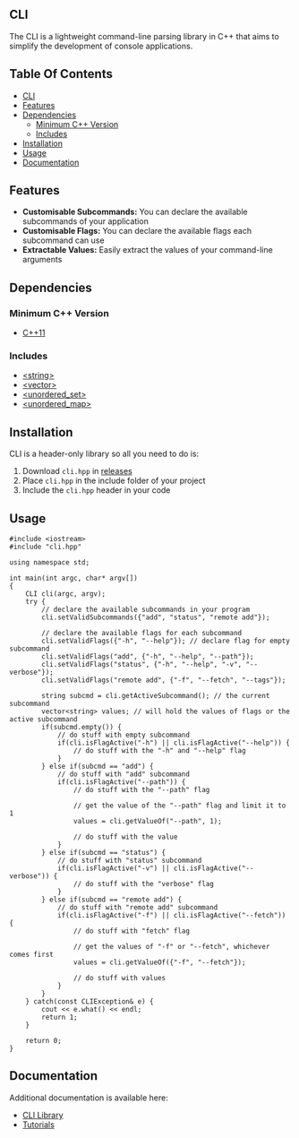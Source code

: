 ## CLI
The CLI is a lightweight command-line parsing library in C++ that aims to simplify the development of console applications.

<!-- omit in toc -->
## Table Of Contents
- [CLI](#cli)
- [Features](#features)
- [Dependencies](#dependencies)
  - [Minimum C++ Version](#minimum-c-version)
  - [Includes](#includes)
- [Installation](#installation)
- [Usage](#usage)
- [Documentation](#documentation)

## Features
- **Customisable Subcommands:** You can declare the available subcommands of your application
- **Customisable Flags:** You can declare the available flags each subcommand can use
- **Extractable Values:** Easily extract the values of your command-line arguments

## Dependencies
### Minimum C++ Version
- [C++11](https://en.cppreference.com/w/cpp/11)

### Includes
- [\<string>](https://en.cppreference.com/w/cpp/header/string)
- [\<vector>](https://en.cppreference.com/w/cpp/container/vector)
- [\<unordered_set>](https://en.cppreference.com/w/cpp/header/unordered_set)
- [\<unordered_map>](https://en.cppreference.com/w/cpp/header/unordered_map)

## Installation
CLI is a header-only library so all you need to do is:
1. Download `cli.hpp` in [releases](https://github.com/Scrappyz/CLI/releases)
2. Place `cli.hpp` in the include folder of your project
3. Include the `cli.hpp` header in your code

## Usage
```
#include <iostream>
#include "cli.hpp"

using namespace std;

int main(int argc, char* argv[])
{
    CLI cli(argc, argv);
    try {
        // declare the available subcommands in your program
        cli.setValidSubcommands({"add", "status", "remote add"});

        // declare the available flags for each subcommand
        cli.setValidFlags({"-h", "--help"}); // declare flag for empty subcommand
        cli.setValidFlags("add", {"-h", "--help", "--path"});
        cli.setValidFlags("status", {"-h", "--help", "-v", "--verbose"});
        cli.setValidFlags("remote add", {"-f", "--fetch", "--tags"});

        string subcmd = cli.getActiveSubcommand(); // the current subcommand
        vector<string> values; // will hold the values of flags or the active subcommand
        if(subcmd.empty()) {
            // do stuff with empty subcommand
            if(cli.isFlagActive("-h") || cli.isFlagActive("--help")) {
                // do stuff with the "-h" and "--help" flag
            }   
        } else if(subcmd == "add") {
            // do stuff with "add" subcommand
            if(cli.isFlagActive("--path")) {
                // do stuff with the "--path" flag

                // get the value of the "--path" flag and limit it to 1
                values = cli.getValueOf("--path", 1); 

                // do stuff with the value
            }
        } else if(subcmd == "status") {
            // do stuff with "status" subcommand
            if(cli.isFlagActive("-v") || cli.isFlagActive("--verbose")) {
                // do stuff with the "verbose" flag
            }
        } else if(subcmd == "remote add") {
            // do stuff with "remote add" subcommand
            if(cli.isFlagActive("-f") || cli.isFlagActive("--fetch")) {
                // do stuff with "fetch" flag

                // get the values of "-f" or "--fetch", whichever comes first
                values = cli.getValueOf({"-f", "--fetch"});

                // do stuff with values
            }
        }
    } catch(const CLIException& e) {
        cout << e.what() << endl;
        return 1;
    }
    
    return 0;
}
```

## Documentation
Additional documentation is available here:
- [CLI Library](docs/CLI/)
- [Tutorials](docs/Tutorials/)